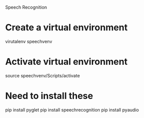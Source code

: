 Speech Recognition

# Create a virtual environment
virutalenv speechvenv

# Activate virtual environment
source speechvenv/Scripts/activate

# Need to install these
pip install pyglet
pip install speechrecognition
pip install pyaudio
